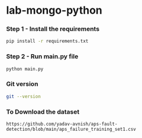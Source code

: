 # lab-mongo-python

<!-- ![image](https://user-images.githubusercontent.com/57321948/196933065-4b16c235-f3b9-4391-9cfe-4affcec87c35.png) -->

### Step 1 - Install the requirements

```bash
pip install -r requirements.txt
```

### Step 2 - Run main.py file

```bash
python main.py
```

### Git version

```bash
git --version
```

### To Download the dataset
```
https://github.com/yadav-avnish/aps-fault-detection/blob/main/aps_failure_training_set1.csv
```

###

